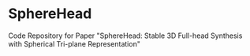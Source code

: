 # SphereHead
Code Repository for Paper "SphereHead: Stable 3D Full-head Synthesis with Spherical Tri-plane Representation"
